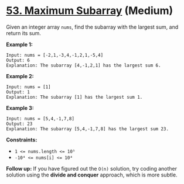 # [53. Maximum Subarray][link] (Medium)

[link]: https://leetcode.com/problems/maximum-subarray/

Given an integer array `nums`, find the subarray with the largest sum, and return its sum.

**Example 1:**

```
Input: nums = [-2,1,-3,4,-1,2,1,-5,4]
Output: 6
Explanation: The subarray [4,-1,2,1] has the largest sum 6.

```

**Example 2:**

```
Input: nums = [1]
Output: 1
Explanation: The subarray [1] has the largest sum 1.

```

**Example 3:**

```
Input: nums = [5,4,-1,7,8]
Output: 23
Explanation: The subarray [5,4,-1,7,8] has the largest sum 23.

```

**Constraints:**

- `1 <= nums.length <= 10⁵`
- `-10⁴ <= nums[i] <= 10⁴`

**Follow up:** If you have figured out the `O(n)` solution, try coding another solution using the
**divide and conquer** approach, which is more subtle.
